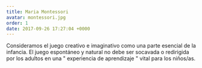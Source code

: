 ```yaml
---
title: Maria Montessori
avatar: montessori.jpg
order: 1
date: 2017-09-26 17:27:04 +0000
---
```

Consideramos el juego creativo e imaginativo como una parte esencial de la infancia. El juego espontáneo y natural no debe ser socavada o redirigida por los adultos en una " experiencia de aprendizaje " vital para los niños/as.
